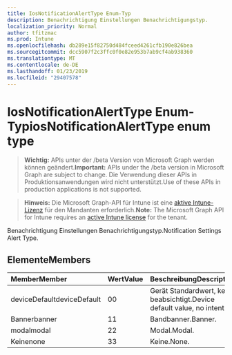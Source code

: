 ```yaml
---
title: IosNotificationAlertType Enum-Typ
description: Benachrichtigung Einstellungen Benachrichtigungstyp.
localization_priority: Normal
author: tfitzmac
ms.prod: Intune
ms.openlocfilehash: db289e15f82750d484fceed4261cfb190e826bea
ms.sourcegitcommit: dcc5907f2c3ffc0f0e82e953b7ab9cf4ab938360
ms.translationtype: MT
ms.contentlocale: de-DE
ms.lasthandoff: 01/23/2019
ms.locfileid: "29407578"
---
```

# <a name="iosnotificationalerttype-enum-type"></a><span data-ttu-id="db454-103">IosNotificationAlertType Enum-Typ</span><span class="sxs-lookup"><span data-stu-id="db454-103">iosNotificationAlertType enum type</span></span>

> <span data-ttu-id="db454-104">**Wichtig:** APIs unter der /beta Version von Microsoft Graph werden können geändert.</span><span class="sxs-lookup"><span data-stu-id="db454-104">**Important:** APIs under the /beta version in Microsoft Graph are subject to change.</span></span> <span data-ttu-id="db454-105">Die Verwendung dieser APIs in Produktionsanwendungen wird nicht unterstützt.</span><span class="sxs-lookup"><span data-stu-id="db454-105">Use of these APIs in production applications is not supported.</span></span>

> <span data-ttu-id="db454-106">**Hinweis:** Die Microsoft Graph-API für Intune ist eine [aktive Intune-Lizenz](https://go.microsoft.com/fwlink/?linkid=839381) für den Mandanten erforderlich.</span><span class="sxs-lookup"><span data-stu-id="db454-106">**Note:** The Microsoft Graph API for Intune requires an [active Intune license](https://go.microsoft.com/fwlink/?linkid=839381) for the tenant.</span></span>

<span data-ttu-id="db454-107">Benachrichtigung Einstellungen Benachrichtigungstyp.</span><span class="sxs-lookup"><span data-stu-id="db454-107">Notification Settings Alert Type.</span></span>

## <a name="members"></a><span data-ttu-id="db454-108">Elemente</span><span class="sxs-lookup"><span data-stu-id="db454-108">Members</span></span>
|<span data-ttu-id="db454-109">Member</span><span class="sxs-lookup"><span data-stu-id="db454-109">Member</span></span>|<span data-ttu-id="db454-110">Wert</span><span class="sxs-lookup"><span data-stu-id="db454-110">Value</span></span>|<span data-ttu-id="db454-111">Beschreibung</span><span class="sxs-lookup"><span data-stu-id="db454-111">Description</span></span>|
|:---|:---|:---|
|<span data-ttu-id="db454-112">deviceDefault</span><span class="sxs-lookup"><span data-stu-id="db454-112">deviceDefault</span></span>|<span data-ttu-id="db454-113">0</span><span class="sxs-lookup"><span data-stu-id="db454-113">0</span></span>|<span data-ttu-id="db454-114">Gerät Standardwert, keine beabsichtigt.</span><span class="sxs-lookup"><span data-stu-id="db454-114">Device default value, no intent.</span></span>|
|<span data-ttu-id="db454-115">Banner</span><span class="sxs-lookup"><span data-stu-id="db454-115">banner</span></span>|<span data-ttu-id="db454-116">1</span><span class="sxs-lookup"><span data-stu-id="db454-116">1</span></span>|<span data-ttu-id="db454-117">Bandbanner.</span><span class="sxs-lookup"><span data-stu-id="db454-117">Banner.</span></span>|
|<span data-ttu-id="db454-118">modal</span><span class="sxs-lookup"><span data-stu-id="db454-118">modal</span></span>|<span data-ttu-id="db454-119">2</span><span class="sxs-lookup"><span data-stu-id="db454-119">2</span></span>|<span data-ttu-id="db454-120">Modal.</span><span class="sxs-lookup"><span data-stu-id="db454-120">Modal.</span></span>|
|<span data-ttu-id="db454-121">Keine</span><span class="sxs-lookup"><span data-stu-id="db454-121">none</span></span>|<span data-ttu-id="db454-122">3</span><span class="sxs-lookup"><span data-stu-id="db454-122">3</span></span>|<span data-ttu-id="db454-123">Keine.</span><span class="sxs-lookup"><span data-stu-id="db454-123">None.</span></span>|




